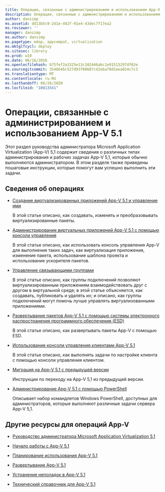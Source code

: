 ```yaml
---
title: Операции, связанные с администрированием и использованием App-V 5.1
description: Операции, связанные с администрированием и использованием App-V 5.1
author: dansimp
ms.assetid: dd13b5c9-2d1e-442f-91e4-43dec7f17ea2
ms.reviewer: ''
manager: dansimp
ms.author: dansimp
ms.pagetype: mdop, appcompat, virtualization
ms.mktglfcycl: deploy
ms.sitesec: library
ms.prod: w10
ms.date: 06/16/2016
ms.openlocfilehash: b75fef2a3325e13c102446abc1e91513297df02e
ms.sourcegitcommit: 354664bc527d93f80687cd2eba70d1eea024c7c3
ms.translationtype: MT
ms.contentlocale: ru-RU
ms.lasthandoff: 06/26/2020
ms.locfileid: "10813541"
---
```

# Операции, связанные с администрированием и использованием App-V 5.1


Этот раздел руководства администратора Microsoft Application Virtualization (App-V) 5,1 содержит сведения о различных типах администрирования и рабочих задачах App-V 5,1, которые обычно выполняются администратором. В этом разделе также приведены пошаговые инструкции, которые помогут вам успешно выполнить эти задачи.

## Сведения об операциях


-   [Создание виртуализированных приложений App-V 5.1 и управление ими](creating-and-managing-app-v-51-virtualized-applications.md)

    В этой статье описано, как создавать, изменять и преобразовывать виртуализированные пакеты.

-   [Администрирование виртуальных приложений App-V 5.1 с помощью консоли управления](administering-app-v-51-virtual-applications-by-using-the-management-console.md)

    В этой статье описано, как использовать консоль управления App-V для выполнения таких задач, как виртуализация приложения, изменение пакета, использование шаблона проекта и использование ускорителя пакетов.

-   [Управление связывающими группами](managing-connection-groups51.md)

    В этой статье описано, как группы подключений позволяют виртуализированным приложениям взаимодействовать друг с другом в виртуальной среде; в этой статье объясняется, как создавать, публиковать и удалять их; и описано, как группы подключений могут помочь лучше управлять виртуализованными приложениями.

-   [Развертывание пакетов App-V 5.1 с помощью системы электронного распространения программного обеспечения (ESD)](deploying-app-v-51-packages-by-using-electronic-software-distribution--esd-.md)

    В этой статье описано, как развертывать пакеты App-V с помощью ESD.

-   [Использование консоли управления клиентами App-V 5.1](using-the-app-v-51-client-management-console.md)

    В этой статье описано, как выполнять задачи по настройке клиента с помощью консоли управления клиентом.

-   [Миграция на App-V 5.1 с предыдущей версии](migrating-to-app-v-51-from-a-previous-version.md)

    Инструкции по переходу на App-V 5,1 из предыдущей версии.

-   [Администрирование App-V 5.1 с помощью PowerShell](administering-app-v-51-by-using-powershell.md)

    Описывает набор командлетов Windows PowerShell, доступных для администраторов, которые выполняют различные задачи сервера App-V 5,1.






## Другие ресурсы для операций App-V


-   [Руководство администратора Microsoft Application Virtualization 5,1](microsoft-application-virtualization-51-administrators-guide.md)

-   [Начало работы с App-V 5.1](getting-started-with-app-v-51.md)

-   [Планирование использования App-V 5.1](planning-for-app-v-51.md)

-   [Развертывание App-V 5.1](deploying-app-v-51.md)

-   [Устранение неполадок в App-V 5.1](troubleshooting-app-v-51.md)

-   [Технический справочник для App-V 5.1](technical-reference-for-app-v-51.md)

 

 





